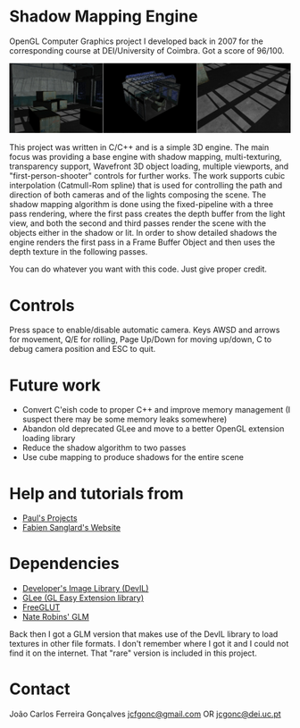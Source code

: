 # Shadow Mapping Engine

OpenGL Computer Graphics project I developed back in 2007 for the corresponding course 
at DEI/University of Coimbra. Got a score of 96/100.

![couple of screenshots](/screenshots/panorama.jpg)

This project was written in C/C++ and is a simple 3D engine.
The main focus was providing a base engine with shadow mapping, multi-texturing,
transparency support, Wavefront 3D object loading, multiple viewports,
and "first-person-shooter" controls for further works. The work supports
cubic interpolation (Catmull-Rom spline) that is used for controlling the
path and direction of both cameras and of the lights composing the scene. The shadow
mapping algorithm is done using the fixed-pipeline with a three pass rendering,
where the first pass creates the depth buffer from the light view, and both the
second and third passes render the scene with the objects either in the shadow
or lit. In order to show detailed shadows the engine renders the first pass
in a Frame Buffer Object and then uses the depth texture in the following passes.

You can do whatever you want with this code. Just give proper credit.

# Controls
Press space to enable/disable automatic camera.
Keys AWSD and arrows for movement, Q/E for rolling, Page Up/Down for moving up/down,
C to debug camera position and ESC to quit.

# Future work
- Convert C'eish code to proper C++ and improve memory management (I suspect there may be some memory leaks somewhere)
- Abandon old deprecated GLee and move to a better OpenGL extension loading library
- Reduce the shadow algorithm to two passes
- Use cube mapping to produce shadows for the entire scene

# Help and tutorials from
- [Paul's Projects](http://www.paulsprojects.net/opengl/shadowmap/shadowmap.html)
- [Fabien Sanglard's Website](http://fabiensanglard.net/shadowmapping/index.php)

# Dependencies
- [Developer's Image Library (DevIL)](https://sourceforge.net/projects/openil/)
- [GLee (GL Easy Extension library)](https://sourceforge.net/projects/glee/)
- [FreeGLUT](https://freeglut.sourceforge.net)
- [Nate Robins' GLM](http://user.xmission.com/~nate/tutors.html)

Back then I got a GLM version that makes use of the DevIL library to load textures in other file formats.
I don't remember where I got it and I could not find it on the internet. That "rare" version is included in this project.

# Contact
João Carlos Ferreira Gonçalves
jcfgonc@gmail.com OR jcgonc@dei.uc.pt
